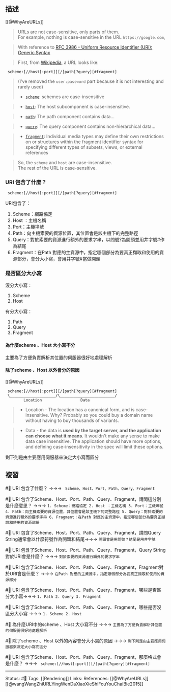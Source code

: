 ## 描述

[[@WhyAreURLs]]
> URLs are not case-sensitive, only parts of them.  
> For example, nothing is case-sensitive in the URL `https://google.com`,

> With reference to [RFC 3986 - Uniform Resource Identifier (URI): Generic Syntax](https://www.rfc-editor.org/rfc/rfc3986)

> First, from [Wikipedia](https://en.wikipedia.org/wiki/Uniform_Resource_Locator), a URL looks like:

```
 scheme:[//host[:port]][/]path[?query][#fragment]
```

> (I've removed the `user:password` part because it is not interesting and rarely used)
> -   [`scheme`](https://www.rfc-editor.org/rfc/rfc3986#section-3.1):
> schemes are case-insensitive

> -   [`host`](https://www.rfc-editor.org/rfc/rfc3986#section-3.2.2):
> The host subcomponent is case-insensitive.

> -   [`path`](https://www.rfc-editor.org/rfc/rfc3986#section-3.3):
> The path component contains data...

>-   [`query`](https://www.rfc-editor.org/rfc/rfc3986#section-3.4):
> The query component contains non-hierarchical data...

> -   [`fragment`](https://www.rfc-editor.org/rfc/rfc3986#section-3.5):
> Individual media types may define their own restrictions on or structures within the fragment identifier syntax for specifying different types of subsets, views, or external references

> So, the `scheme` and `host` are case-insensitive.  
> The rest of the URL is case-sensitive.


### URI 包含了什麼？

```
 scheme:[//host[:port]][/]path[?query][#fragment]
```

URI包含了：
1. Scheme：網路協定
2. Host ：主機名稱
3. Port：主機埠號
4. Path：向主機索要的資源位置，其位置會是該主機下的完整路徑
5. Query：對於索要的資源進行額外的要求字串，以問號\?為開頭並用井字號\#作為結尾
6. Fragment：在Path 對應的主資源中，指定哪個部分為要真正擷取和使用的資源部分，會分大小寫，會用井字號\#當做開頭


### 是否區分大小寫

沒分大小寫：
1. Scheme
2. Host

有分大小寫：
1. Path
2. Query
3. Fragment
  


#### 為什麼scheme 、Host 大小寫不分
主要為了方便負責解析其位置的伺服器很好地處理解析

#### 除了scheme 、Host 以外會分的原因

[[@WhyAreURLs]]
```
 scheme:[//host[:port]][/]path[?query][#fragment]
 \____________________/\________________________/
        Location                 Data
```

> -   Location - The location has a canonical form, and is case-insensitive. Why? Probably so you could buy a domain name without having to buy thousands of variants.
    
> -   Data - the data is **used by the target server, and the application can choose what it means**. It wouldn't make any sense to make data case insensitive. The application should have more options, and defining case-insensitivity in the spec will limit these options.

剩下則是由主要應用伺服器來決定大小寫而區分




## 複習

#🧠 URI 包含了什麼？ ->->-> ` Scheme、Host、Port、Path、Query、Fragment`
<!--SR:!2023-03-24,71,230-->

#🧠 URI 包含了Scheme、Host、Port、Path、Query、Fragment，請問這分別是什麼意思？ ->->-> `1. Scheme：網路協定 2. Host ：主機名稱 3. Port：主機埠號 4. Path：向主機索要的資源位置，其位置會是該主機下的完整路徑 5. Query：對於索要的資源進行額外的要求字串 6. Fragment：在Path 對應的主資源中，指定哪個部分為要真正擷取和使用的資源部份`
<!--SR:!2023-05-30,114,250-->


#🧠 URI 包含了Scheme、Host、Port、Path、Query、Fragment，請問Query String通常會以什麼符號作為開頭和結尾->->-> `開頭會是用問號？結尾是用井字號`
<!--SR:!2023-03-17,74,250-->

#🧠 URI 包含了Scheme、Host、Port、Path、Query、Fragment，Query String對於URI會是什麼？ ->->-> `對於索要的資源進行額外的要求字串`
<!--SR:!2023-03-16,73,250-->

#🧠 URI 包含了Scheme、Host、Port、Path、Query、Fragment，Fragment對於URI會是什麼？ ->->-> `在Path 對應的主資源中，指定哪個部分為要真正擷取和使用的資源部分`
<!--SR:!2023-03-17,74,250-->

#🧠 URI 包含了Scheme、Host、Port、Path、Query、Fragment，哪些是否區分大小寫->->-> `1. Path 2. Query 3. Fragment`
<!--SR:!2023-09-06,180,250-->


#🧠 URI 包含了Scheme、Host、Port、Path、Query、Fragment，哪些是否沒區分大小寫 ->->-> `1. Scheme 2. Host`
<!--SR:!2023-09-16,186,250-->

#🧠 為什麼URI中的scheme 、Host 大小寫不分 ->->-> `主要為了方便負責解析其位置的伺服器很好地處理解析`
<!--SR:!2023-06-18,127,250-->


#🧠 除了scheme 、Host 以外的內容會分大小寫的原因 ->->-> `剩下則是由主要應用伺服器來決定大小寫而區分`
<!--SR:!2023-08-18,164,250-->

#🧠 URI 包含了Scheme、Host、Port、Path、Query、Fragment，那麼格式會是什麼？ ->->-> ` scheme:[//host[:port]][/]path[?query][#fragment]`
<!--SR:!2023-08-14,164,250-->


---
Status: #🌱 
Tags:
[[Rendering]]
Links:
References:
[[@WhyAreURLs]]
[[@wangWangZhiURLYingWenDaXiaoXieShiFouYouChaiBie2015]]